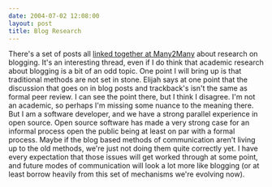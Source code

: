 ```yaml
---
date: 2004-07-02 12:08:00
layout: post
title: Blog Research
---
```


There's a set of posts all [linked together at Many2Many](http://www.corante.com/many/archives/2004/07/01/a_conversation_on_blog_research.php) about research on blogging. It's an interesting thread, even if I do think that academic research about blogging is a bit of an odd topic. One point I will bring up is that traditional methods are not set in stone. Elijah says at one point that the discussion that goes on in blog posts and trackback's isn't the same as formal peer review. I can see the point there, but I think I disagree. I'm not an academic, so perhaps I'm missing some nuance to the meaning there. But I am a software developer, and we have a strong parallel experience in open source. Open source software has made a very strong case for an informal process open the public being at least on par with a formal process. Maybe if the blog based methods of communication aren't living up to the old methods, we're just not doing them quite correctly yet. I have every expectation that those issues will get worked through at some point, and future modes of communication will look a lot more like blogging (or at least borrow heavily from this set of mechanisms we're evolving now).
